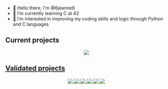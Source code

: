 - 👋 Hello there, I'm @6jeanne6
- 🌱 I’m currently learning C at 42
- 👀 I’m interested in improving my coding skills and logic through Python and C languages 

## Current projects
<p align="center"width="100%">
<a href="url">
<img src="https://github.com/ayogun/42-project-badges/blob/main/badges/pipexm.png" align="center"></img></a><a href="https://github.com/6jeanne6/pipex">
</p>

## Validated projects
<p align="center"width="100%">
<a href="url">
<img src="https://github.com/ayogun/42-project-badges/blob/main/badges/libftm.png" align="center"></img></a><a href="https://github.com/6jeanne6/Libft">
<img src="https://github.com/ayogun/42-project-badges/blob/main/badges/ft_printfm.png" align="center"></img></a><a href="https://github.com/6jeanne6/ft_printf">
<img src="https://github.com/ayogun/42-project-badges/blob/main/badges/get_next_linem.png" align="center"></img></a><a href="https://github.com/6jeanne6/get_next_line">
<img src="https://github.com/ayogun/42-project-badges/blob/main/badges/born2berootm.png" align="center"></img></a><a href="url">
<img src="https://github.com/ayogun/42-project-badges/blob/main/badges/push_swapm.png" align="center"></img></a><a href="https://github.com/6jeanne6/push_swap">
<img src="https://github.com/ayogun/42-project-badges/blob/main/badges/so_longm.png" align="center"></img></a><a href="https://github.com/6jeanne6/so_long">
</p>
